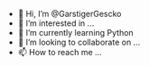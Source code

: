 - 👋 Hi, I’m @GarstigerGescko
- 👀 I’m interested in ...
- 🌱 I’m currently learning Python
- 💞️ I’m looking to collaborate on ...
- 📫 How to reach me ...

<!---
GarstigerGescko/GarstigerGescko is a ✨ special ✨ repository because its `README.md` (this file) appears on your GitHub profile.
You can click the Preview link to take a look at your changes.
--->
